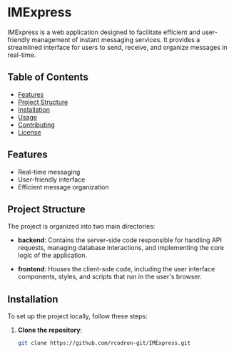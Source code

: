 # IMExpress

IMExpress is a web application designed to facilitate efficient and user-friendly management of instant messaging services. It provides a streamlined interface for users to send, receive, and organize messages in real-time.

## Table of Contents

- [Features](#features)
- [Project Structure](#project-structure)
- [Installation](#installation)
- [Usage](#usage)
- [Contributing](#contributing)
- [License](#license)

## Features

- Real-time messaging
- User-friendly interface
- Efficient message organization

## Project Structure

The project is organized into two main directories:

- **backend**: Contains the server-side code responsible for handling API requests, managing database interactions, and implementing the core logic of the application.

- **frontend**: Houses the client-side code, including the user interface components, styles, and scripts that run in the user's browser.

## Installation

To set up the project locally, follow these steps:

1. **Clone the repository**:

   ```bash
   git clone https://github.com/rcodron-git/IMExpress.git
